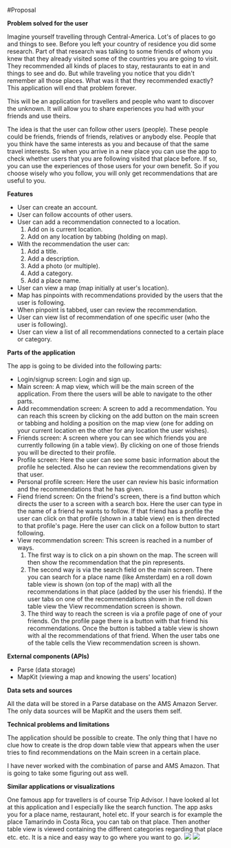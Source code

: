 #Proposal

**Problem solved for the user**

Imagine yourself travelling through Central-America. Lot&#39;s of places to go and things to see. Before you left your country of residence you did some research. Part of that research was talking to some friends of whom you knew that they already visited some of the countries you are going to visit. They recommended all kinds of places to stay, restaurants to eat in and things to see and do. But while traveling you notice that you didn&#39;t remember all those places. What was it that they recommended exactly? This application will end that problem forever.

This will be an application for travellers and people who want to discover the unknown. It will allow you to share experiences you had with your friends and use theirs.

The idea is that the user can follow other users (people). These people could be friends, friends of friends, relatives or anybody else. People that you think have the same interests as you and because of that the same travel interests. So when you arrive in a new place you can use the app to check whether users that you are following visited that place before. If so, you can use the experiences of those users for your own benefit. So if you choose wisely who you follow, you will only get recommendations that are useful to you.

**Features**

* User can create an account.
* User can follow accounts of other users.
* User can add a recommendation connected to a location.
    1. Add on is current location.
    2. Add on any location by tabbing (holding on map).
* With the recommendation the user can:
    1. Add a title.
    2. Add a description.
    3. Add a photo (or multiple).
    4. Add a category.
    5. Add a place name.
* User can view a map (map initially at user&#39;s location).
* Map has pinpoints with recommendations provided by the users that the user is following.
* When pinpoint is tabbed, user can review the recommendation.
* User can view list of recommendation of one specific user (who the user is following).
* User can view a list of all recommendations connected to a certain place or category.

**Parts of the application**

The app is going to be divided into the following parts:

* Login/signup screen: Login and sign up.
* Main screen: A map view, which will be the main screen of the application. From there the users will be able to navigate to the other parts.
* Add recommendation screen: A screen to add a recommendation. You can reach this screen by clicking on the add button on the main screen or tabbing and holding a position on the map view (one for adding on your current location en the other for any location the user wishes).
* Friends screen: A screen where you can see which friends you are currently following (in a table view). By clicking on one of those friends you will be directed to their profile.
* Profile screen: Here the user can see some basic information about the profile he selected. Also he can review the recommendations given by that user.
* Personal profile screen: Here the user can review his basic information and the recommendations that he has given.
* Fiend friend screen: On the friend&#39;s screen, there is a find button which directs the user to a screen with a search box. Here the user can type in the name of a friend he wants to follow. If that friend has a profile the user can click on that profile (shown in a table view) en is then directed to that profile&#39;s page. Here the user can click on a follow button to start following.
* View recommendation screen: This screen is reached in a number of ways.
    1. The first way is to click on a pin shown on the map. The screen will then show the recommendation that the pin represents.
    2. The second way is via the search field on the main screen. There you can search for a place name (like Amsterdam) en a roll down table view is shown (on top of the map) with all the recommendations in that place (added by the user his friends). If the user tabs on one of the recommendations shown in the roll down table view the View recommendation screen is shown.
    3. The third way to reach the screen is via a profile page of one of your friends. On the profile page there is a button with that friend his recommendations. Once the button is tabbed a table view is shown with al the recommendations of that friend. When the user tabs one of the table cells the View recommendation screen is shown.

**External components (APIs)**

* Parse (data storage)
* MapKit (viewing a map and knowing the users&#39; location)

**Data sets and sources**

All the data will be stored in a Parse database on the AMS Amazon Server. The only data sources will be MapKit and the users them self.

**Technical problems and limitations**

The application should be possible to create. The only thing that I have no clue how to create is the drop down table view that appears when the user tries to find recommendations on the Main screen in a certain place.

I have never worked with the combination of parse and AMS Amazon. That is going to take some figuring out ass well.

**Similar applications or visualizations**

One famous app for travellers is of course Trip Advisor. I have looked al lot at this application and I especially like the search function. The app asks you for a place name, restaurant, hotel etc. If your search is for example the place Tamarindo in Costa Rica, you can tab on that place. Then another table view is viewed containing the different categories regarding that place etc. etc. It is a nice and easy way to go where you want to go.
![](documents/travelapprep/travelapp/doc/TripAdv1.png)   ![](documents/travelapprep/travelapp/doc/TripAdv2.png)
